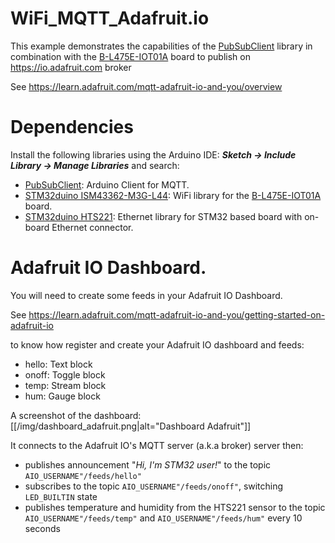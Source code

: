 # WiFi_MQTT_Adafruit.io

 This example demonstrates the capabilities of the [PubSubClient](https://github.com/knolleary/pubsubclient) library in combination
 with the [B-L475E-IOT01A](http://www.st.com/en/evaluation-tools/b-l475e-iot01a.html) board to publish on https://io.adafruit.com broker

 See https://learn.adafruit.com/mqtt-adafruit-io-and-you/overview

# Dependencies

Install the following libraries using the Arduino IDE: **_Sketch -> Include Library -> Manage Libraries_** and search:

  * [PubSubClient](https://github.com/knolleary/pubsubclient): Arduino Client for MQTT.
  * [STM32duino ISM43362-M3G-L44](https://github.com/stm32duino/WiFi-ISM43362-M3G-L44): WiFi library for the [B-L475E-IOT01A](http://www.st.com/en/evaluation-tools/b-l475e-iot01a.html) board.
  * [STM32duino HTS221](https://github.com/stm32duino/HTS221): Ethernet library for STM32 based board with on-board Ethernet connector.

# Adafruit IO Dashboard.

 You will need to create some feeds in your Adafruit IO Dashboard.

 See https://learn.adafruit.com/mqtt-adafruit-io-and-you/getting-started-on-adafruit-io

 to know how register and create your Adafruit IO dashboard and feeds:
   * hello: Text block
   * onoff: Toggle block
   * temp: Stream block
   * hum: Gauge block

 A screenshot of the dashboard:
 [[/img/dashboard_adafruit.png|alt="Dashboard Adafruit"]]

  It connects to the Adafruit IO's MQTT server (a.k.a broker) server then:
  * publishes announcement "_Hi, I'm STM32 user!_" to the topic `AIO_USERNAME"/feeds/hello"`
  * subscribes to the topic `AIO_USERNAME"/feeds/onoff"`, switching `LED_BUILTIN` state
  * publishes temperature and humidity from the HTS221 sensor to the topic
    `AIO_USERNAME"/feeds/temp"` and `AIO_USERNAME"/feeds/hum"` every 10 seconds
